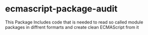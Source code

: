 # ecmascript-package-audit
This Package Includes code that is needed to read so called module packages in diffrent formarts and create clean ECMAScript from it
